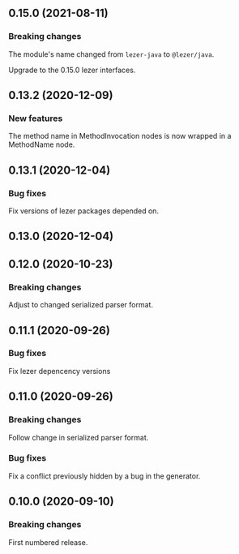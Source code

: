 ## 0.15.0 (2021-08-11)

### Breaking changes

The module's name changed from `lezer-java` to `@lezer/java`.

Upgrade to the 0.15.0 lezer interfaces.

## 0.13.2 (2020-12-09)

### New features

The method name in MethodInvocation nodes is now wrapped in a MethodName node.

## 0.13.1 (2020-12-04)

### Bug fixes

Fix versions of lezer packages depended on.

## 0.13.0 (2020-12-04)

## 0.12.0 (2020-10-23)

### Breaking changes

Adjust to changed serialized parser format.

## 0.11.1 (2020-09-26)

### Bug fixes

Fix lezer depencency versions

## 0.11.0 (2020-09-26)

### Breaking changes

Follow change in serialized parser format.

### Bug fixes

Fix a conflict previously hidden by a bug in the generator.

## 0.10.0 (2020-09-10)

### Breaking changes

First numbered release.
